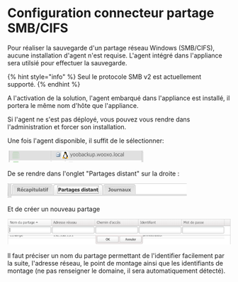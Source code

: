 # Configuration connecteur partage SMB/CIFS

Pour réaliser la sauvegarde d'un partage réseau Windows \(SMB/CIFS\), aucune installation d'agent n'est requise. L'agent intégré dans l'appliance sera utilsié pour effectuer la sauvegarde.

{% hint style="info" %}
Seul le protocole SMB v2 est actuellement supporté. 
{% endhint %}

A l'activation de la solution, l'agent embarqué dans l'appliance est installé, il portera le même nom d'hôte que l'appliance.

Si l'agent ne s'est pas déployé, vous pouvez vous rendre dans l'administration et forcer son installation.

Une fois l'agent disponible, il suffit de le sélectionner:

![](../../.gitbook/assets/image%20%2834%29.png)

De se rendre dans l'onglet "Partages distant" sur la droite :

![](../../.gitbook/assets/image%20%2817%29.png)

Et de créer un nouveau partage

![](../../.gitbook/assets/image%20%2810%29.png)

Il faut préciser un nom du partage permettant de l'identifier facilement par la suite, l'adresse réseau, le point de montage ainsi que les identifiants de montage \(ne pas renseigner le domaine, il sera automatiquement détecté\). 

